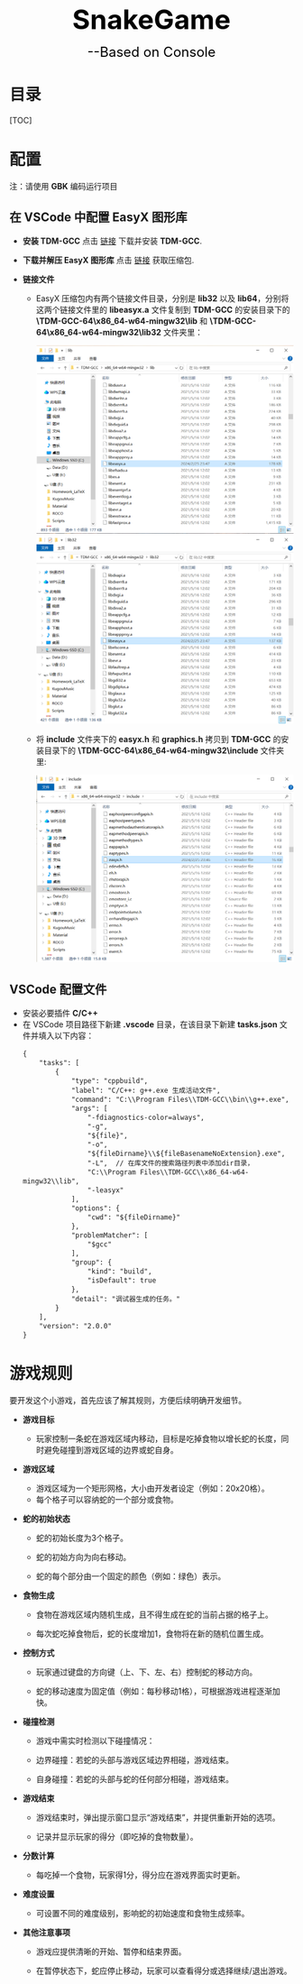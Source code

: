 <p align=center><font size=10 color=black><b>SnakeGame</b></font></p>

<p align=center><font size=5 color=black>--Based on Console</font></p>

# 目录
[TOC]


# 配置

注：请使用 **GBK** 编码运行项目

## 在 VSCode 中配置 EasyX 图形库

- **安装 TDM-GCC**
    点击 [链接](https://github.com/jmeubank/tdm-gcc/releases/download/v9.2.0-tdm64-1/tdm64-gcc-9.2.0.exe) 下载并安装 **TDM-GCC**.

- **下载并解压 EasyX 图形库**
    点击 [链接](https://easyx.cn/download/easyx4mingw_20240225.zip) 获取压缩包.

- **链接文件**
    - EasyX 压缩包内有两个链接文件目录，分别是 **lib32** 以及 **lib64**，分别将这两个链接文件里的 **libeasyx.a** 文件复制到 **TDM-GCC** 的安装目录下的 **\TDM-GCC-64\x86_64-w64-mingw32\lib** 和 **\TDM-GCC-64\x86_64-w64-mingw32\lib32** 文件夹里：

        ![lib64](./figure/1.png)
        ![lib32](./figure/2.png)

    - 将 **include** 文件夹下的 **easyx.h** 和 **graphics.h** 拷贝到 **TDM-GCC** 的安装目录下的 **\TDM-GCC-64\x86_64-w64-mingw32\include** 文件夹里:
    
        ![include](./figure/3.png)

## VSCode 配置文件

- 安装必要插件 **C/C++**
- 在 VSCode 项目路径下新建 **.vscode** 目录，在该目录下新建 **tasks.json** 文件并填入以下内容：
    ```
    {
        "tasks": [
            {
                "type": "cppbuild",
                "label": "C/C++: g++.exe 生成活动文件",
                "command": "C:\\Program Files\\TDM-GCC\\bin\\g++.exe",
                "args": [
                    "-fdiagnostics-color=always",
                    "-g",
                    "${file}",
                    "-o",
                    "${fileDirname}\\${fileBasenameNoExtension}.exe",
                    "-L",  // 在库文件的搜索路径列表中添加dir目录，
                    "C:\\Program Files\\TDM-GCC\\x86_64-w64-mingw32\\lib",
                    "-leasyx"
                ],
                "options": {
                    "cwd": "${fileDirname}"
                },
                "problemMatcher": [
                    "$gcc"
                ],
                "group": {
                    "kind": "build",
                    "isDefault": true
                },
                "detail": "调试器生成的任务。"
            }
        ],
        "version": "2.0.0"
    }
    ```

# 游戏规则

要开发这个小游戏，首先应该了解其规则，方便后续明确开发细节。

- **游戏目标**
  - 玩家控制一条蛇在游戏区域内移动，目标是吃掉食物以增长蛇的长度，同时避免碰撞到游戏区域的边界或蛇自身。

- **游戏区域**
    - 游戏区域为一个矩形网格，大小由开发者设定（例如：20x20格）。
    - 每个格子可以容纳蛇的一个部分或食物。

- **蛇的初始状态**
   - 蛇的初始长度为3个格子。

   - 蛇的初始方向为向右移动。

   - 蛇的每个部分由一个固定的颜色（例如：绿色）表示。

- **食物生成**
    - 食物在游戏区域内随机生成，且不得生成在蛇的当前占据的格子上。

     - 每次蛇吃掉食物后，蛇的长度增加1，食物将在新的随机位置生成。

- **控制方式**
    - 玩家通过键盘的方向键（上、下、左、右）控制蛇的移动方向。

    - 蛇的移动速度为固定值（例如：每秒移动1格），可根据游戏进程逐渐加快。

- **碰撞检测**
    - 游戏中需实时检测以下碰撞情况：

    - 边界碰撞：若蛇的头部与游戏区域边界相碰，游戏结束。

    - 自身碰撞：若蛇的头部与蛇的任何部分相碰，游戏结束。

- **游戏结束**
    - 游戏结束时，弹出提示窗口显示“游戏结束”，并提供重新开始的选项。

    - 记录并显示玩家的得分（即吃掉的食物数量）。

- **分数计算**
    - 每吃掉一个食物，玩家得1分，得分应在游戏界面实时更新。

- **难度设置**
    - 可设置不同的难度级别，影响蛇的初始速度和食物生成频率。

- **其他注意事项**
    - 游戏应提供清晰的开始、暂停和结束界面。

    - 在暂停状态下，蛇应停止移动，玩家可以查看得分或选择继续/退出游戏。